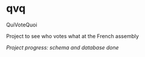 # qvq

QuiVoteQuoi

Project to see who votes what at the French assembly

*Project progress: schema and database done*
